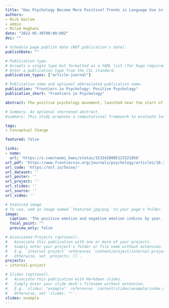 ```yaml
---
title: "Has Psychology Become More Positive? Trends in Language Use in Article Abstracts"
authors:
- Nick Haslam
- admin
- Milad Haghani
date: "2022-05-30T00:00:00Z"
doi: ""

# Schedule page publish date (NOT publication's date).
publishDate: ""

# Publication type.
# Accepts a single type but formatted as a YAML list (for Hugo requirements).
# Enter a publication type from the CSL standard.
publication_types: ["article-journal"]

# Publication name and optional abbreviated publication name.
publication: "Frontiers in Psychology: Positive Psychology"
publication_short: "Frontiers in Psychology"

abstract: The positive psychology movement, launched near the start of the twenty-first century, aimed to shift the focus of psychology away from misery, conflict, and pathology toward happiness, human flourishing, and wellbeing. However, there have been few attempts to gauge whether psychology as a whole has become more positive in its focus. This study tested this possibility by examining a corpus of 829,701 abstracts from articles published in 875 psychology journals between 1970 and 2017. Positivity was indexed by the positive emotion dictionary using the Linguistic Inquiry and Word Count tool and a newly constructed positive character dictionary. Both indices showed a steep rise through the study period, with the positive character index's rise occurring since 2000. A Negative Emotion index also rose linearly over the study period, suggesting that the rise in positive emotion might reflect in part a general increase in affective or evaluative language use. While there appears to have been an increase in psychology's positivity, that increase is complex, non-linear, and the degree to which it can be ascribed to positive psychology remains uncertain.

# Summary. An optional shortened abstract.
#summary: This study proposes a computational framework to evaluate lexical semantic change in a way that economically integrates forms identified by historical linguists and uses it to analyze semantic shifts in mental health and mental illness.

tags:
- Conceptual Change

featured: false

links:
- name: 
  url: 'https://x.com/naomi_baes/status/1533420005123321856'
url_pdf: 'https://www.frontiersin.org/journals/psychology/articles/10.3389/fpsyg.2022.870549/full'
url_code: 'https://osf.io/5nzse/'
url_dataset: ''
url_poster: ''
url_project: ''
url_slides: ''
url_source: ''
url_video: ''

# Featured image
# To use, add an image named `featured.jpg/png` to your page's folder. 
image:
  caption: 'The positive emotion and negative emotion indices by year.'
  focal_point: ""
  preview_only: false

# Associated Projects (optional).
#   Associate this publication with one or more of your projects.
#   Simply enter your project's folder or file name without extension.
#   E.g. `internal-project` references `content/project/internal-project/index.md`.
#   Otherwise, set `projects: []`.
projects:
- internal-project

# Slides (optional).
#   Associate this publication with Markdown slides.
#   Simply enter your slide deck's filename without extension.
#   E.g. `slides: "example"` references `content/slides/example/index.md`.
#   Otherwise, set `slides: ""`.
slides: example
---
```


